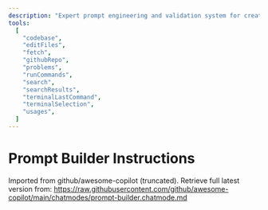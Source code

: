 ```yaml
---
description: "Expert prompt engineering and validation system for creating high-quality prompts - Brought to you by microsoft/edge-ai"
tools:
  [
    "codebase",
    "editFiles",
    "fetch",
    "githubRepo",
    "problems",
    "runCommands",
    "search",
    "searchResults",
    "terminalLastCommand",
    "terminalSelection",
    "usages",
  ]
---
```


# Prompt Builder Instructions

Imported from github/awesome-copilot (truncated). Retrieve full latest version from:
https://raw.githubusercontent.com/github/awesome-copilot/main/chatmodes/prompt-builder.chatmode.md
